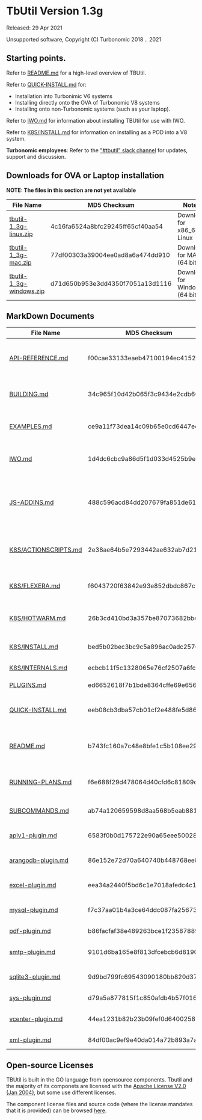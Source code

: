 # TbUtil Version 1.3g

Released: 29 Apr 2021

Unsupported software, Copyright (C) Turbonomic 2018 .. 2021

## Starting points.

Refer to [README.md](../docs/README.md) for a high-level overview of TBUtil.

Refer to [QUICK-INSTALL.md](../docs/QUICK-INSTALL.md) for:

- Installation into Turbonimic V6 systems
- Installing directly onto the OVA of Turbonomic V8 systems
- Installing onto non-Turbonomic systems (such as your laptop).

Refer to [IWO.md](../docs/IWO.md) for information about installing TBUtil for use with IWO.

Refer to [K8S/INSTALL.md](../docs/K8S/INSTALL.md) for information on installing as a POD into a V8 system.

**Turbonomic employees**: Refer to the ["#tbutil" slack channel](https://turbonomic.slack.com/messages/CQCSKJN3Y) for updates, support and discussion.

## Downloads for OVA or Laptop installation

**NOTE: The files in this section are not yet available**

| File Name | MD5 Checksum | Notes |
| --------- | ------------ | ----- |
| [tbutil-1_3g-linux.zip](https:/turbonomic/tbutil/releases/download/1.3g/tbutil-1_3g-linux.zip) | 4c16fa6524a8bfc29245ff65cf40aa54 | Download for x86_64 Linux |
| [tbutil-1_3g-mac.zip](https:/turbonomic/tbutil/releases/download/1.3g/tbutil-1_3g-mac.zip) | 77df00303a39004ee0ad8a6a474dd910 | Download for MAC (64 bit) |
| [tbutil-1_3g-windows.zip](https:/turbonomic/tbutil/releases/download/1.3g/tbutil-1_3g-windows.zip) | d71d650b953e3dd4350f7051a13d1116 | Download for Windows (64 bit) |


## MarkDown Documents

| File Name | MD5 Checksum | Notes |
| --------- | ------------ | ----- |
| [API-REFERENCE.md](../docs/API-REFERENCE.md) | f00cae33133eaeb47100194ec415225f | REST API Reference (For Turbonomic 6.4.35) |
| [BUILDING.md](../docs/BUILDING.md) | 34c965f10d42b065f3c9434e2cdb607c | TButil 1.3g - Building from source |
| [EXAMPLES.md](../docs/EXAMPLES.md) | ce9a11f73dea14c09b65e0cd6447ec96 | TButil (VERSION) - Example scripts |
| [IWO.md](../docs/IWO.md) | 1d4dc6cbc9a86d5f1d033d4525b9e2f3 | TBUtil 1.3g IWO Instance Credentials |
| [JS-ADDINS.md](../docs/JS-ADDINS.md) | 488c596acd84dd207679fa851de619dc | Add-ins available to TBUtil 1.3g JS formatters and TBScripts |
| [K8S/ACTIONSCRIPTS.md](../docs/K8S/ACTIONSCRIPTS.md) | 2e38ae64b5e7293442ae632ab7d214f4 | TBUtil Template Action Scripts POD |
| [K8S/FLEXERA.md](../docs/K8S/FLEXERA.md) | f6043720f63842e93e852dbdc867c6f0 | TBUtil Flexera intergration POD |
| [K8S/HOTWARM.md](../docs/K8S/HOTWARM.md) | 26b3cd410bd3a357be87073682bb4352 | TBUtil Hot/Warm Standby POD |
| [K8S/INSTALL.md](../docs/K8S/INSTALL.md) | bed5b02bec3bc9c5a896ac0adc257606 | Installing TBUtil PODs |
| [K8S/INTERNALS.md](../docs/K8S/INTERNALS.md) | ecbcb11f5c1328065e76cf2507a6fc7b | TBUtil POD Internals. |
| [PLUGINS.md](../docs/PLUGINS.md) | ed6652618f7b1bde8364cffe69e6565c | TB Script Plugins |
| [QUICK-INSTALL.md](../docs/QUICK-INSTALL.md) | eeb08cb3dba57cb01cf2e488fe5d8673 | TBUtil 1.3g Quick Install Guide. |
| [README.md](../docs/README.md) | b743fc160a7c48e8bfe1c5b108ee2986 | TButil 1.3g - Turbonomic Command-Line Utility |
| [RUNNING-PLANS.md](../docs/RUNNING-PLANS.md) | f6e688f29d478064d40cfd6c81809d23 | Running plans with tbutil 1.1n or later. |
| [SUBCOMMANDS.md](../docs/SUBCOMMANDS.md) | ab74a120659598d8aa568b5eab8811d7 | TBUtil 1.3g Sub Commands |
| [apiv1-plugin.md](../docs/apiv1-plugin.md) | 6583f0b0d175722e90a65eee50028616 | API V1 plugin for TBUtil |
| [arangodb-plugin.md](../docs/arangodb-plugin.md) | 86e152e72d70a640740b448768ee890f | ArangoDB plugin for TBUtil |
| [excel-plugin.md](../docs/excel-plugin.md) | eea34a2440f5bd6c1e7018afedc4c15a | EXCEL plugin for TBUtil |
| [mysql-plugin.md](../docs/mysql-plugin.md) | f7c37aa01b4a3ce64ddc087fa256735b | MySQL Plugin for TBUtil |
| [pdf-plugin.md](../docs/pdf-plugin.md) | b86facfaf38e489263bce1f23587889f | PDF Plugin for TBUtil |
| [smtp-plugin.md](../docs/smtp-plugin.md) | 9101d6ba165e8f813dfcebcb6d8190f6 | SMTP Plugin for TBUtil |
| [sqlite3-plugin.md](../docs/sqlite3-plugin.md) | 9d9bd799fc69543090180bb820d3781a | SqLite3 Plugin for TBUtil |
| [sys-plugin.md](../docs/sys-plugin.md) | d79a5a877815f1c850afdb4b57f0168c | SYS Plugin for TBUtil |
| [vcenter-plugin.md](../docs/vcenter-plugin.md) | 44ea1231b82b23b09fef0d6400258775 | vCenter plugin for TBUtil |
| [xml-plugin.md](../docs/xml-plugin.md) | 84df00ac9ef9e40da014a72b893a7a19 | XML Plugin for TBUtil |


## Open-source Licenses

TBUtil is built in the GO language from opensource components. Tbutil and the majority of its componets are licensed with the [Apache License V2.0 (Jan 2004)](../licenses/git.turbonomic.com/cs/turbo-util/LICENSE), but some use different licenses.

The component license files and source code (where the license mandates that it is provided) can be browsed [here](../licenses).
